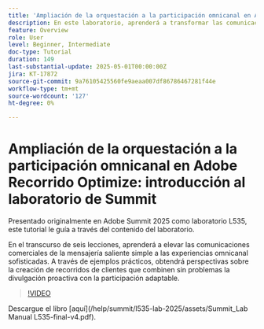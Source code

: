 ```yaml
---
title: 'Ampliación de la orquestación a la participación omnicanal en Adobe Recorrido Optimize: introducción al laboratorio de Summit'
description: En este laboratorio, aprenderá a transformar las comunicaciones comerciales de la mensajería saliente básica a experiencias omnicanal sofisticadas. A través de ejemplos prácticos, creará un recorrido de clientes que combine una proyección proactiva con una participación adaptable.
feature: Overview
role: User
level: Beginner, Intermediate
doc-type: Tutorial
duration: 149
last-substantial-update: 2025-05-01T00:00:00Z
jira: KT-17872
source-git-commit: 9a76105425560fe9aeaa007df86786467281f44e
workflow-type: tm+mt
source-wordcount: '127'
ht-degree: 0%

---
```



# Ampliación de la orquestación a la participación omnicanal en Adobe Recorrido Optimize: introducción al laboratorio de Summit

Presentado originalmente en Adobe Summit 2025 como laboratorio L535, este tutorial le guía a través del contenido del laboratorio.

En el transcurso de seis lecciones, aprenderá a elevar las comunicaciones comerciales de la mensajería saliente simple a las experiencias omnicanal sofisticadas. A través de ejemplos prácticos, obtendrá perspectivas sobre la creación de recorridos de clientes que combinen sin problemas la divulgación proactiva con la participación adaptable.

>[!VIDEO](https://video.tv.adobe.com/v/3457828/?learn=on&enablevpops)

Descargue el libro [aquí]&#x200B;(/help/summit/l535-lab-2025/assets/Summit_Lab Manual L535-final-v4.pdf).


